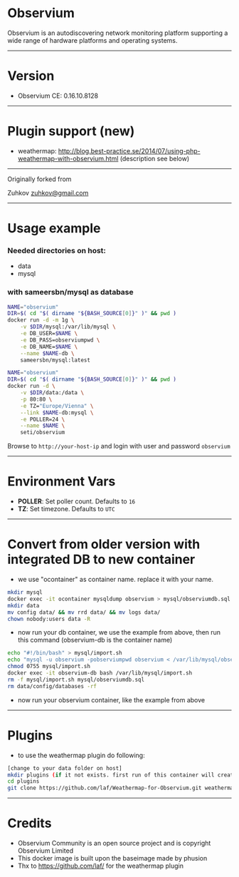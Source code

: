 Observium
====

Observium is an autodiscovering network monitoring platform supporting a wide range of hardware platforms and operating systems.

---
Version
===

- Observium CE: 0.16.10.8128

---
Plugin support (new)
===

- weathermap: http://blog.best-practice.se/2014/07/using-php-weathermap-with-observium.html (description see below)

---
Originally forked from

Zuhkov <zuhkov@gmail.com>

---
Usage example
===
### Needed directories on host:
- data
- mysql

### with sameersbn/mysql as database

```bash
NAME="observium"
DIR=$( cd "$( dirname "${BASH_SOURCE[0]}" )" && pwd )
docker run -d -m 1g \
	-v $DIR/mysql:/var/lib/mysql \
	-e DB_USER=$NAME \
	-e DB_PASS=observiumpwd \
	-e DB_NAME=$NAME \
	--name $NAME-db \
	sameersbn/mysql:latest
```

```bash
NAME="observium"
DIR=$( cd "$( dirname "${BASH_SOURCE[0]}" )" && pwd )
docker run -d \
	-v $DIR/data:/data \
	-p 80:80 \
	-e TZ="Europe/Vienna" \
	--link $NAME-db:mysql \
	-e POLLER=24 \
	--name $NAME \
	seti/observium
```

Browse to ```http://your-host-ip``` and login with user and password `observium`

---
Environment Vars
===
- **POLLER**: Set poller count. Defaults to `16`
- **TZ**: Set timezone. Defaults to `UTC`

---
Convert from older version with integrated DB to new container
===
- we use "ocontainer" as container name. replace it with your name.

```bash
mkdir mysql
docker exec -it ocontainer mysqldump observium > mysql/observiumdb.sql
mkdir data
mv config data/ && mv rrd data/ && mv logs data/
chown nobody:users data -R
```

- now run your db container, we use the example from above, then run this command (observium-db is the container name)

```bash
echo "#!/bin/bash" > mysql/import.sh
echo "mysql -u observium -pobserviumpwd observium < /var/lib/mysql/observiumdb.sql" >> mysql/import.sh
chmod 0755 mysql/import.sh
docker exec -it observium-db bash /var/lib/mysql/import.sh
rm -f mysql/import.sh mysql/observiumdb.sql
rm data/config/databases -rf
```

- now run your observium container, like the example from above

---
Plugins
===
- to use the weathermap plugin do following:

```bash
[change to your data folder on host]
mkdir plugins (if it not exists. first run of this container will create it.)
cd plugins
git clone https://github.com/laf/Weathermap-for-Observium.git weathermap
```


---
Credits
===

- Observium Community is an open source project and is copyright Observium Limited
- This docker image is built upon the baseimage made by phusion
- Thx to https://github.com/laf/ for the weathermap plugin
